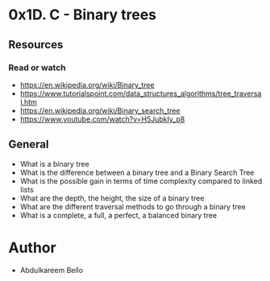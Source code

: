 # 0x1D. C - Binary trees

## Resources

### Read or watch
- https://en.wikipedia.org/wiki/Binary_tree
- https://www.tutorialspoint.com/data_structures_algorithms/tree_traversal.htm
- https://en.wikipedia.org/wiki/Binary_search_tree
- https://www.youtube.com/watch?v=H5JubkIy_p8

## General

- What is a binary tree
- What is the difference between a binary tree and a Binary Search Tree
- What is the possible gain in terms of time complexity compared to linked lists
- What are the depth, the height, the size of a binary tree
- What are the different traversal methods to go through a binary tree
- What is a complete, a full, a perfect, a balanced binary tree

# Author

 - Abdulkareem Bello
